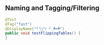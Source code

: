 ## Naming and Tagging/Filtering

```java
@Test
@Tag("fast")
@DisplayName("╯°□°）╯ ┻━┻")
public void testFlippingTables() {
}
```
